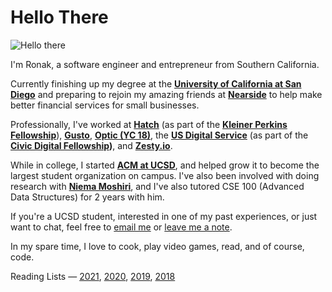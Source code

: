 # Hello There

![Hello there](https://media.giphy.com/media/Nx0rz3jtxtEre/giphy.gif)

I'm Ronak, a software engineer and entrepreneur from Southern California.

Currently finishing up my degree at the **[University of California at San Diego](https://ucsd.edu)** and preparing to rejoin my amazing friends at **[Nearside](https://nearside.com)** to help make better financial services for small businesses.

Professionally, I've worked at [**Hatch**](https://hatchcard.com) (as part of the **[Kleiner Perkins Fellowship](https://fellows.kleinerperkins.com/meet-the-fellows/2021)**), [**Gusto**](https://gusto.com), [**Optic (YC 18)**](https://useoptic.com), the [**US Digital Service**](https://usds.gov) (as part of the **[Civic Digital Fellowship](https://codingitforward.com))**, and [**Zesty.io**](https://zesty.io).

While in college, I started **[ACM at UCSD](https://acmucsd.com)**, and helped grow it to become the largest student organization on campus. I've also been involved with doing research with **[Niema Moshiri](http://niema.net/)**, and I've also tutored CSE 100 (Advanced Data Structures) for 2 years with him.

If you're a UCSD student, interested in one of my past experiences, or just want to chat, feel free to [email me](mailto:contact@ronakshah.net) or [leave me a note](http://tellmeanything.ronakshah.net).

In my spare time, I love to cook, play video games, read, and of course, code.

Reading Lists — [2021](https://ronakshah.org/2021-Annual-Reading-List), [2020](https://ronakshah.org/2020-Annual-Reading-List), [2019](https://ronakshah.org/2019-Annual-Reading-List), [2018](https://ronakshah.org/2018-Annual-Reading-List)
